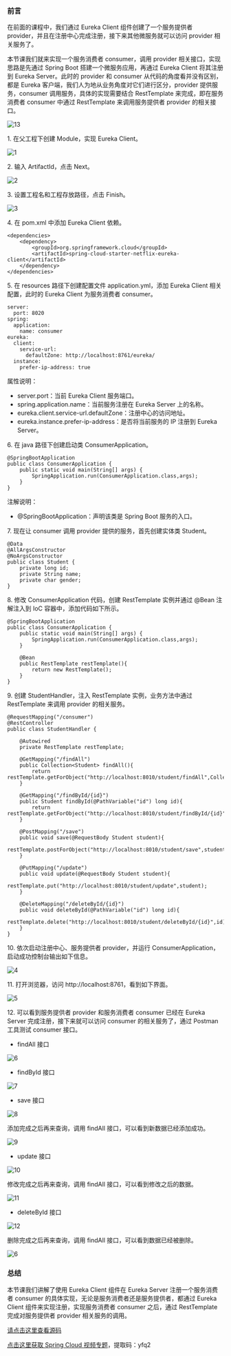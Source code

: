 ### 前言

在前面的课程中，我们通过 Eureka Client 组件创建了一个服务提供者 provider，并且在注册中心完成注册，接下来其他微服务就可以访问
provider 相关服务了。

本节课我们就来实现一个服务消费者 consumer，调用 provider 相关接口，实现思路是先通过 Spring Boot 搭建一个微服务应用，再通过
Eureka Client 将其注册到 Eureka Server。此时的 provider 和 consumer 从代码的角度看并没有区别，都是
Eureka 客户端，我们人为地从业务角度对它们进行区分，provider 提供服务，consumer 调用服务，具体的实现需要结合
RestTemplate 来完成，即在服务消费者 consumer 中通过 RestTemplate 来调用服务提供者 provider 的相关接口。

![13](https://images.gitbook.cn/23f40cc0-d23f-11e9-b943-9d5bb2abdc80)

1\. 在父工程下创建 Module，实现 Eureka Client。

![1](https://images.gitbook.cn/4d8ed650-d23f-11e9-84ba-0bd4ba7d7fb3)

2\. 输入 ArtifactId，点击 Next。

![2](https://images.gitbook.cn/575b3ac0-d23f-11e9-bcae-b7c2737c8da6)

3\. 设置工程名和工程存放路径，点击 Finish。

![3](https://images.gitbook.cn/61ecc3f0-d23f-11e9-84ba-0bd4ba7d7fb3)

4\. 在 pom.xml 中添加 Eureka Client 依赖。

    
    
    <dependencies>
        <dependency>
            <groupId>org.springframework.cloud</groupId>
            <artifactId>spring-cloud-starter-netflix-eureka-client</artifactId>
        </dependency>
    </dependencies>
    

5\. 在 resources 路径下创建配置文件 application.yml，添加 Eureka Client 相关配置，此时的 Eureka
Client 为服务消费者 consumer。

    
    
    server:
      port: 8020
    spring:
      application:
        name: consumer
    eureka:
      client:
        service-url:
          defaultZone: http://localhost:8761/eureka/
      instance:
        prefer-ip-address: true
    

属性说明：

  * server.port：当前 Eureka Client 服务端口。
  * spring.application.name：当前服务注册在 Eureka Server 上的名称。
  * eureka.client.service-url.defaultZone：注册中心的访问地址。
  * eureka.instance.prefer-ip-address：是否将当前服务的 IP 注册到 Eureka Server。

6\. 在 java 路径下创建启动类 ConsumerApplication。

    
    
    @SpringBootApplication
    public class ConsumerApplication {
        public static void main(String[] args) {
            SpringApplication.run(ConsumerApplication.class,args);
        }
    }
    

注解说明：

  * @SpringBootApplication：声明该类是 Spring Boot 服务的入口。

7\. 现在让 consumer 调用 provider 提供的服务，首先创建实体类 Student。

    
    
    @Data
    @AllArgsConstructor
    @NoArgsConstructor
    public class Student {
        private long id;
        private String name;
        private char gender;
    }
    

8\. 修改 ConsumerApplication 代码，创建 RestTemplate 实例并通过 @Bean 注解注入到 IoC
容器中，添加代码如下所示。

    
    
    @SpringBootApplication
    public class ConsumerApplication {
        public static void main(String[] args) {
            SpringApplication.run(ConsumerApplication.class,args);
        }
    
        @Bean
        public RestTemplate restTemplate(){
            return new RestTemplate();
        }
    }
    

9\. 创建 StudentHandler，注入 RestTemplate 实例，业务方法中通过 RestTemplate 来调用 provider
的相关服务。

    
    
    @RequestMapping("/consumer")
    @RestController
    public class StudentHandler {
    
        @Autowired
        private RestTemplate restTemplate;
    
        @GetMapping("/findAll")
        public Collection<Student> findAll(){
            return restTemplate.getForObject("http://localhost:8010/student/findAll",Collection.class);
        }
    
        @GetMapping("/findById/{id}")
        public Student findById(@PathVariable("id") long id){
            return restTemplate.getForObject("http://localhost:8010/student/findById/{id}",Student.class,id);
        }
    
        @PostMapping("/save")
        public void save(@RequestBody Student student){
            restTemplate.postForObject("http://localhost:8010/student/save",student,Student.class);
        }
    
        @PutMapping("/update")
        public void update(@RequestBody Student student){
            restTemplate.put("http://localhost:8010/student/update",student);
        }
    
        @DeleteMapping("/deleteById/{id}")
        public void deleteById(@PathVariable("id") long id){
            restTemplate.delete("http://localhost:8010/student/deleteById/{id}",id);
        }
    }
    

10\. 依次启动注册中心、服务提供者 provider，并运行 ConsumerApplication，启动成功控制台输出如下信息。

![4](https://images.gitbook.cn/94545c40-d23f-11e9-bcae-b7c2737c8da6)

11\. 打开浏览器，访问 http://localhost:8761，看到如下界面。

![5](https://images.gitbook.cn/9e9ef160-d23f-11e9-84ba-0bd4ba7d7fb3)

12\. 可以看到服务提供者 provider 和服务消费者 consumer 已经在 Eureka Server 完成注册，接下来就可以访问
consumer 的相关服务了，通过 Postman 工具测试 consumer 接口。

  * findAll 接口

![6](https://images.gitbook.cn/aac5c090-d23f-11e9-8d0f-6b56ebcd1907)

  * findById 接口

![7](https://images.gitbook.cn/b4556a20-d23f-11e9-84ba-0bd4ba7d7fb3)

  * save 接口

![8](https://images.gitbook.cn/bc142440-d23f-11e9-bcae-b7c2737c8da6)

添加完成之后再来查询，调用 findAll 接口，可以看到新数据已经添加成功。

![9](https://images.gitbook.cn/c5418990-d23f-11e9-8d0f-6b56ebcd1907)

  * update 接口

![10](https://images.gitbook.cn/ccfaec80-d23f-11e9-84ba-0bd4ba7d7fb3)

修改完成之后再来查询，调用 findAll 接口，可以看到修改之后的数据。

![11](https://images.gitbook.cn/d596e740-d23f-11e9-8d0f-6b56ebcd1907)

  * deleteById 接口

![12](https://images.gitbook.cn/16d02370-d240-11e9-84ba-0bd4ba7d7fb3)

删除完成之后再来查询，调用 findAll 接口，可以看到数据已经被删除。

![6](https://images.gitbook.cn/1d7b98d0-d240-11e9-8d0f-6b56ebcd1907)

### 总结

本节课我们讲解了使用 Eureka Client 组件在 Eureka Server 注册一个服务消费者 consumer
的具体实现，无论是服务消费者还是服务提供者，都通过 Eureka Client 组件来实现注册，实现服务消费者 consumer 之后，通过
RestTemplate 完成对服务提供者 provider 相关服务的调用。

[请点击这里查看源码](https://github.com/southwind9801/myspringclouddemo.git)

[点击这里获取 Spring Cloud
视频专题](https://pan.baidu.com/s/1P_3n6KnPdWBFnlAtEdTm2g)，提取码：yfq2

